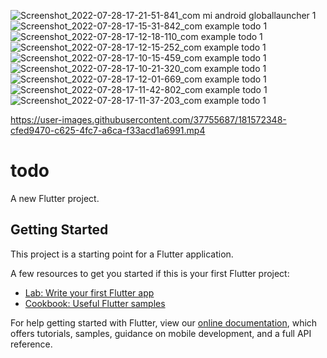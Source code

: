 ![Screenshot_2022-07-28-17-21-51-841_com mi android globallauncher 1](https://user-images.githubusercontent.com/37755687/181577292-c77ffc32-57e9-46ca-bf8d-d21e75e95af3.jpg)
![Screenshot_2022-07-28-17-15-31-842_com example todo 1](https://user-images.githubusercontent.com/37755687/181577424-55d2b7e2-4f59-436f-999f-f126db40dd5a.jpg)
![Screenshot_2022-07-28-17-12-18-110_com example todo 1](https://user-images.githubusercontent.com/37755687/181577514-8b3cc8ae-6fec-4fe7-bfa2-758fcb008df7.jpg)
![Screenshot_2022-07-28-17-12-15-252_com example todo 1](https://user-images.githubusercontent.com/37755687/181577601-05bf9c34-91de-4e35-8f3d-00ef3e68cb7d.jpg)
![Screenshot_2022-07-28-17-10-15-459_com example todo 1](https://user-images.githubusercontent.com/37755687/181577709-25138fcc-bada-420b-a889-f51b1ffed864.jpg)
![Screenshot_2022-07-28-17-10-21-320_com example todo 1](https://user-images.githubusercontent.com/37755687/181577778-d0c548e4-42dd-4963-b9ed-fa26dd82c071.jpg)
![Screenshot_2022-07-28-17-12-01-669_com example todo 1](https://user-images.githubusercontent.com/37755687/181577936-a17a772d-0a42-4347-be04-781ab1453fc7.jpg)
![Screenshot_2022-07-28-17-11-42-802_com example todo 1](https://user-images.githubusercontent.com/37755687/181578004-15eb6be3-ad8e-4ee0-9579-f16280f781ec.jpg)
![Screenshot_2022-07-28-17-11-37-203_com example todo 1](https://user-images.githubusercontent.com/37755687/181578069-741e8862-1bdb-4964-b5fa-b2bc379a2675.jpg)


https://user-images.githubusercontent.com/37755687/181572348-cfed9470-c625-4fc7-a6ca-f33acd1a6991.mp4

# todo

A new Flutter project.

## Getting Started

This project is a starting point for a Flutter application.

A few resources to get you started if this is your first Flutter project:

- [Lab: Write your first Flutter app](https://flutter.dev/docs/get-started/codelab)
- [Cookbook: Useful Flutter samples](https://flutter.dev/docs/cookbook)

For help getting started with Flutter, view our
[online documentation](https://flutter.dev/docs), which offers tutorials,
samples, guidance on mobile development, and a full API reference.
